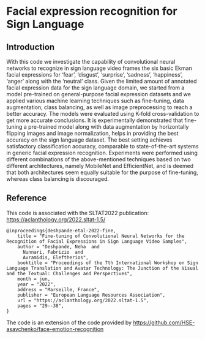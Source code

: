 # Facial expression recognition for Sign Language

## Introduction 

With this code we investigate the capability of convolutional neural networks to recognize in sign language video frames the six basic Ekman facial expressions for ‘fear’, ‘disgust’, ‘surprise’, ‘sadness’, ‘happiness’, ‘anger’ along with the ‘neutral’ class. Given the limited amount of annotated facial expression data for the sign language domain, we started from a model pre-trained on general-purpose facial expression datasets and we applied various machine learning techniques such as fine-tuning, data augmentation, class balancing, as well as image preprocessing to reach a better accuracy. The models were evaluated using K-fold cross-validation to get more accurate conclusions. It is experimentally demonstrated that fine-tuning a pre-trained model along with data augmentation by horizontally flipping images and image normalization, helps in providing the best accuracy on the sign language dataset. The best setting achieves satisfactory classification accuracy, comparable to state-of-the-art systems in generic facial expression recognition. Experiments were performed using different combinations of the above-mentioned techniques based on two different architectures, namely MobileNet and EfficientNet, and is deemed that both architectures seem equally suitable for the purpose of fine-tuning, whereas class balancing is discouraged.

## Reference

This code is associated with the SLTAT2022 publication: https://aclanthology.org/2022.sltat-1.5/

```
@inproceedings{deshpande-etal-2022-fine,
    title = "Fine-tuning of Convolutional Neural Networks for the Recognition of Facial Expressions in Sign Language Video Samples",
    author = "Deshpande, Neha  and
      Nunnari, Fabrizio  and
      Avramidis, Eleftherios",
    booktitle = "Proceedings of the 7th International Workshop on Sign Language Translation and Avatar Technology: The Junction of the Visual and the Textual: Challenges and Perspectives",
    month = jun,
    year = "2022",
    address = "Marseille, France",
    publisher = "European Language Resources Association",
    url = "https://aclanthology.org/2022.sltat-1.5",
    pages = "29--38",
}

```

The code is an extension of the code provided by 
https://github.com/HSE-asavchenko/face-emotion-recognition
